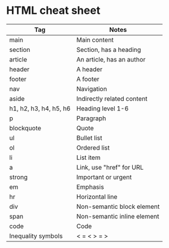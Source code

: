 # HTML cheat sheet

| Tag                    | Notes                       |
| ---------------------- | --------------------------- |
| main                   | Main content                |
| section                | Section, has a heading      |
| article                | An article, has an author   |
| header                 | A header                    |
| footer                 | A footer                    |
| nav                    | Navigation                  |
| aside                  | Indirectly related content  |
| h1, h2, h3, h4, h5, h6 | Heading level 1-6           |
| p                      | Paragraph                   |
| blockquote             | Quote                       |
| ul                     | Bullet list                 |
| ol                     | Ordered list                |
| li                     | List item                   |
| a                      | Link, use "href" for URL    |
| strong                 | Important or urgent         |
| em                     | Emphasis                    |
| hr                     | Horizontal line             |
| div                    | Non-semantic block element  |
| span                   | Non-semantic inline element |
| code                   | Code                        |
| Inequality symbols     | < = &lt; > = &gt;           |
